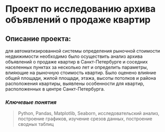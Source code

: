 # Проект по исследованию архива объявлений о продаже квартир  

## Описание проекта: 
для автоматизированной системы определения рыночной стоимости недвижимости необходимо было осуществить анализ архива объявлений о продаже квартир в Санкт-Петербурге и соседних населенных пунктах за несколько лет и определить параметры, влияющие на рыночную стоимость квартир. Было оценено влияние общей площади, жилой площади, этажа, высоты потолков и района расположения квартиры, выявлены особенности для квартир, расположенных в центре Санкт-Петербурга.

### _Ключевые понятия_
> Python, Pandas, Matplotlib, Seaborn, исследовательский анализ, построение графиков, изучение срезов данных, построение сводных таблиц 